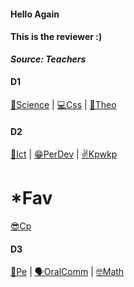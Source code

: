<link rel="icon" href="https://actwu.github.io/study/src/favicon.svg" sizes="any" type="image/svg+xml" />

<link rel="stylesheet"
href="https://actwu.github.io/Web-Dev/mdfutr.css"/>

#### Hello Again
#### This is the reviewer :)
***Source: Teachers***

#### D1
[🌱Science](/key/science.md) | [💻Css](/key/css.md) | [🙏Theo](key/theo.md)

#### D2
[🛜Ict](/key/ict.md) | [😁PerDev](/key/perdev.md) | [✌️Kpwkp](/key/kpwkp.md)

# *Fav 
[😎Cp](/key/cp.md)

#### D3 
[🤧Pe](/key/pe.md) | [🗣️OralComm](/key/com.md) | [🤓Math](/key/math.md)


